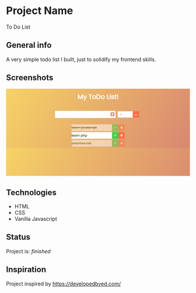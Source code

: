 # Project Name
To Do List

## General info
A very simple todo list I built, just to solidify my frontend skills.

## Screenshots
![Example screenshot](./img/screenshot.png)

## Technologies
* HTML
* CSS
* Vanilla Javascript

## Status
Project is: _finished_

## Inspiration
Project inspired by https://developedbyed.com/
